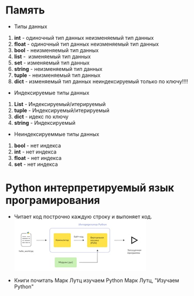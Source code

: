 # Память 

* Типы данных 
1. **int** - одиночный тип данных неизменяемый тип данных 
2. **float** - одиночный тип данных неизменяемый тип данных 
3. **bool** - неизменяемый тип данных 
4. **list** -  изменяемый тип данных
5. **set** - изменяемый тип данных 
6. **string** - неизменяемый тип данных 
7. **tuple** - неизменяемый тип данных 
8. **dict** - изменяемый тип данных неиндексируемый только по ключу!!!!

* Индексируемые типы данных 

1. **List** - Индексируемый/итерируемый  
2. **tuple** - Индексируемый/итерируемый
3. **dict** - идекс по ключу
4. **string** - Индексируемый 

* Неиндексируеммые типы данных
1. **bool**  - нет индекса
2. **int**  - нет индекса
3. **float** - нет индекса
4. **set** - нет индекса

# Python интерпретируемый язык програмирования 
* Читает код построчно каждую строку и выпоняет код.
![My photo](/Lesson_1/images/foto.jpg)


* Книги почитать Марк Лутц изучаем Python Марк Лутц, "Изучаем Python"



